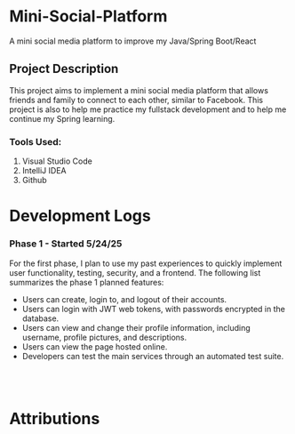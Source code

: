 # Mini-Social-Platform
A mini social media platform to improve my Java/Spring Boot/React

## Project Description
This project aims to implement a mini social media platform that allows friends and family to connect to each other, similar to Facebook. This project is also to help me practice my fullstack development and to help me continue my Spring learning.

### Tools Used:
1. Visual Studio Code
2. IntelliJ IDEA
3. Github

# Development Logs

### Phase 1 - Started 5/24/25
For the first phase, I plan to use my past experiences to quickly implement user functionality, testing, security, and a frontend. The following list summarizes the phase 1 planned features:
- Users can create, login to, and logout of their accounts.
- Users can login with JWT web tokens, with passwords encrypted in the database.
- Users can view and change their profile information, including username, profile pictures, and descriptions.
- Users can view the page hosted online.
- Developers can test the main services through an automated test suite.

<br/>
<br/>

# Attributions
